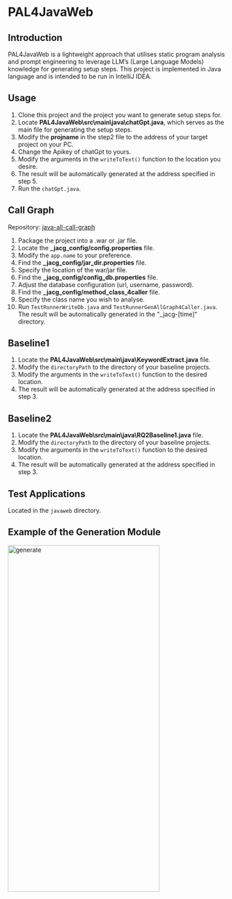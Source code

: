 # PAL4JavaWeb

## Introduction
PAL4JavaWeb is a lightweight approach that utilises static program analysis and prompt engineering to leverage LLM’s (Large Language Models) knowledge for generating setup steps. This project is implemented in Java language and is intended to be run in IntelliJ IDEA.

## Usage
1. Clone this project and the project you want to generate setup steps for.
2. Locate **PAL4JavaWeb\src\main\java\chatGpt.java**, which serves as the main file for generating the setup steps.
3. Modify the **projname** in the step2 file to the address of your target project on your PC.
4. Change the Apikey of chatGpt to yours.
5. Modify the arguments in the `writeToText()` function to the location you desire.
6. The result will be automatically generated at the address specified in step 5.
7. Run the `chatGpt.java`.

## Call Graph
Repository: [java-all-call-graph](https://github.com/Adrninistrator/java-all-call-graph.git)

1. Package the project into a .war or .jar file.
2. Locate the **_jacg_config/config.properties** file.
3. Modify the `app.name` to your preference.
4. Find the **_jacg_config/jar_dir.properties** file.
5. Specify the location of the war/jar file.
6. Find the **_jacg_config/config_db.properties** file.
7. Adjust the database configuration (url, username, password).
8. Find the **_jacg_config/method_class_4caller** file.
9. Specify the class name you wish to analyse.
10. Run `TestRunnerWriteDb.java` and `TestRunnerGenAllGraph4Caller.java`. The result will be automatically generated in the "_jacg-[time]" directory.

## Baseline1
1. Locate the **PAL4JavaWeb\src\main\java\KeywordExtract.java** file.
2. Modify the `directoryPath` to the directory of your baseline projects.
3. Modify the arguments in the `writeToText()` function to the desired location.
4. The result will be automatically generated at the address specified in step 3.

## Baseline2
1. Locate the **PAL4JavaWeb\src\main\java\RQ2Baseline1.java** file.
2. Modify the `directoryPath` to the directory of your baseline projects.
3. Modify the arguments in the `writeToText()` function to the desired location.
4. The result will be automatically generated at the address specified in step 3.

## Test Applications
Located in the `javaweb` directory.

## Example of the Generation Module
<img src="https://github.com/PAL4JavaWeb/PAL4JavaWeb/assets/76843234/62fe7902-db25-4e8e-b56f-c79bd699ef25" alt="generate" width="350" height="800"/>




